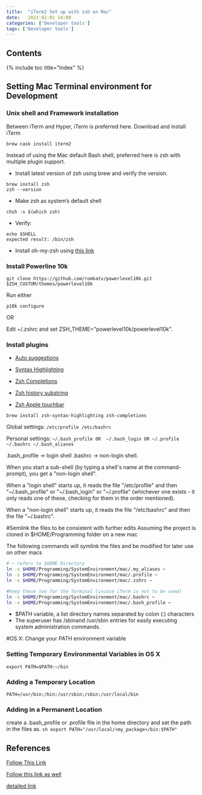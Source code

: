 ```yaml
---
title:  "iTerm2 Set up with zsh on Mac"
date:   2021-02-01 14:00
categories: ['Developer tools']
tags: ['Developer tools']
---
```


## Contents

{% include toc title="Index" %}

## Setting Mac Terminal environment for Development

### Unix shell and Framework installation

Between iTerm and Hyper, iTerm is preferred here. Download and install iTerm
```
brew cask install iterm2
```

Instead of using the Mac default Bash shell, preferred here is zsh with multiple plugin support.

* Install latest version of zsh using brew and verify the version.

```
brew install zsh
zsh --version
```

* Make zsh as system’s default shell

```
chsh -s $(which zsh)
```
* Verify:

```
echo $SHELL
expected result: /bin/zsh
```

* Install oh-my-zsh using [this link](https://ohmyz.sh/#install)

### Install Powerline 10k

```
git clone https://github.com/romkatv/powerlevel10k.git $ZSH_CUSTOM/themes/powerlevel10k
```
Run either
```
p10k configure
```
OR

Edit ~/.zshrc and set ZSH_THEME="powerlevel10k/powerlevel10k".


### Install plugins

* [Auto suggestions](https://github.com/zsh-users/zsh-autosuggestions/blob/master/INSTALL.md#oh-my-zsh)

* [Syntax Highlighting](https://github.com/zsh-users/zsh-syntax-highlighting/blob/master/INSTALL.md)

* [Zsh Completions](https://github.com/zsh-users/zsh-completions/#Manual%20installation)

* [Zsh history substring](https://github.com/zsh-users/zsh-history-substring-search)

* [Zsh Apple touchbar](https://github.com/zsh-users/zsh-apple-touchbar)
```
brew install zsh-syntax-highlighting zsh-completions
```

Global settings:
`
/etc/profile
/etc/bashrc
`

Personal settings:
`
~/.bash_profile OR  ~/.bash_login OR ~/.profile
~/.bashrc
~/.bash_aliases
`

.bash_profile ->  login shell
.bashrc -> non-login shell.

When you start a sub-shell (by typing a shell's name at the command-prompt), you get a "non-login shell".

When a "login shell" starts up, it reads the file
"/etc/profile" and
then "~/.bash_profile" or "~/.bash_login" or "~/.profile"
(whichever one exists - it only reads one of these, checking for them in the order mentioned).

When a "non-login shell" starts up, it reads the file "/etc/bashrc" and then the file "~/.bashrc".

#Semlink the files to be consistent with further edits
Assuming the project is cloned in $HOME/Programming folder on a new mac

The following commands will symlink the files and be modified for later use on other macs
```sh
# ~ refers to $HOME Directory
ln -s $HOME/Programming/SystemEnvironment/mac/.my_aliases ~
ln -s $HOME/Programming/SystemEnvironment/mac/.profile ~
ln -s $HOME/Programming/SystemEnvironment/mac/.zshrc ~

#Keep these two for the Terminal (incase iTerm is not to be used)
ln -s $HOME/Programming/SystemEnvironment/mac/.bashrc ~
ln -s $HOME/Programming/SystemEnvironment/mac/.bash_profile ~
```

* $PATH variable, a list directory names separated by colon (:) characters
* The superuser has /sbinand /usr/sbin entries for easily executing system administration commands.


#OS X: Change your PATH environment variable

### Setting Temporary Environmental Variables in OS X
`export PATH=$PATH:~/bin`

### Adding a Temporary Location
`PATH=/usr/bin:/bin:/usr/sbin:/sbin:/usr/local/bin`

### Adding in a Permanent Location
create a .bash_profile or .profile file in the home directory and set the path in the files as.
`sh export PATH="/usr/local/<my_package>/bin:$PATH" `



## References

[Follow This Link](https://medium.com/swlh/power-up-your-terminal-using-oh-my-zsh-iterm2-c5a03f73a9fb)

[Follow this link as well](https://towardsdatascience.com/customising-the-mac-terminal-to-increase-productivity-and-improve-the-interface-894f6d86d573)

[detailed link](https://towardsdatascience.com/the-ultimate-guide-to-your-terminal-makeover-e11f9b87ac99)
